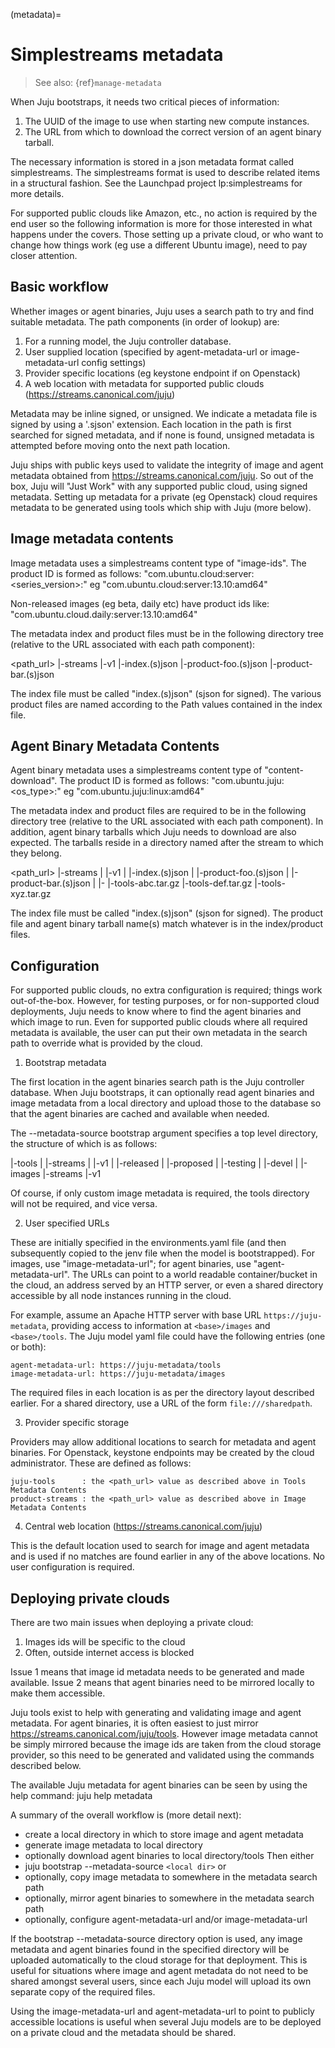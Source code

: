 (metadata)=
# Simplestreams metadata
> See also: {ref}`manage-metadata`

When Juju bootstraps, it needs two critical pieces of information:
1. The UUID of the image to use when starting new compute instances.
2. The URL from which to download the correct version of an agent binary tarball.

The necessary information is stored in a json metadata format called simplestreams.
The simplestreams format is used to describe related items in a structural fashion.
See the Launchpad project lp:simplestreams for more details.

For supported public clouds like Amazon, etc., no action is required by the
end user so the following information is more for those interested in what happens
under the covers. Those setting up a private cloud, or who want to change how things
work (eg use a different Ubuntu image), need to pay closer attention.

## Basic workflow

Whether images or agent binaries, Juju uses a search path to try and find suitable metadata.
The path components (in order of lookup) are:

1. For a running model, the Juju controller database.
2. User supplied location (specified by agent-metadata-url or image-metadata-url config settings)
3. Provider specific locations (eg keystone endpoint if on Openstack)
4. A web location with metadata for supported public clouds (https://streams.canonical.com/juju)

Metadata may be inline signed, or unsigned. We indicate a metadata file is signed by using
a '.sjson' extension. Each location in the path is first searched for signed metadata, and
if none is found, unsigned metadata is attempted before moving onto the next path location.

Juju ships with public keys used to validate the integrity of image and agent metadata obtained
from https://streams.canonical.com/juju. So out of the box, Juju will "Just Work" with any supported
public cloud, using signed metadata. Setting up metadata for a private (eg Openstack) cloud requires
metadata to be generated using tools which ship with Juju (more below).

## Image metadata contents

Image metadata uses a simplestreams content type of "image-ids".
The product ID is formed as follows:
"com.ubuntu.cloud:server:<series_version>:<arch>"
eg
"com.ubuntu.cloud:server:13.10:amd64"

Non-released images (eg beta, daily etc) have product ids like:
"com.ubuntu.cloud.daily:server:13.10:amd64"

The metadata index and product files must be in the following directory tree (relative to the
URL associated with each path component):

<path_url>
  |-streams
      |-v1
         |-index.(s)json
         |-product-foo.(s)json
         |-product-bar.(s)json

The index file must be called "index.(s)json" (sjson for signed). The various product files are
named according to the Path values contained in the index file.

## Agent Binary Metadata Contents

Agent binary metadata uses a simplestreams content type of "content-download".
The product ID is formed as follows:
"com.ubuntu.juju:<os_type>:<arch>"
eg
"com.ubuntu.juju:linux:amd64"

The metadata index and product files are required to be in the following directory tree
(relative to the URL associated with each path component). In addition, agent binary tarballs
which Juju needs to download are also expected. The tarballs reside in a directory named
after the stream to which they belong.

<path_url>
  |-streams
  |   |-v1
  |      |-index.(s)json
  |      |-product-foo.(s)json
  |      |-product-bar.(s)json
  |
  |-<stream>
      |-tools-abc.tar.gz
      |-tools-def.tar.gz
      |-tools-xyz.tar.gz

The index file must be called "index.(s)json" (sjson for signed). The product file and
agent binary tarball name(s) match whatever is in the index/product files.

## Configuration

For supported public clouds, no extra configuration is required; things work out-of-the-box.
However, for testing purposes, or for non-supported cloud deployments, Juju needs to know
where to find the agent binaries and which image to run. Even for supported public clouds where all
required metadata is available, the user can put their own metadata in the search path to
override what is provided by the cloud.

1. Bootstrap metadata

The first location in the agent binaries search path is the Juju controller database. When Juju bootstraps,
it can optionally read agent binaries and image metadata from a local directory and upload those to the database so
that the agent binaries are cached and available when needed.

The --metadata-source bootstrap argument specifies a top level directory, the structure of which is as follows:

<metadata-source-directory>
  |-tools
  |   |-streams
  |       |-v1
  |   |-released
  |   |-proposed
  |   |-testing
  |   |-devel
  |
  |-images
      |-streams
          |-v1

Of course, if only custom image metadata is required, the tools directory will not be required,
and vice versa.

2. User specified URLs

These are initially specified in the environments.yaml file (and then subsequently copied to the
jenv file when the model is bootstrapped). For images, use "image-metadata-url"; for agent binaries,
use "agent-metadata-url". The URLs can point to a world readable container/bucket in the cloud,
an address served by an HTTP server, or even a shared directory accessible by all node instances
running in the cloud.

For example, assume an Apache HTTP server with base URL `https://juju-metadata`, providing access to
information at `<base>/images` and `<base>/tools`. The Juju model yaml file could have
the following entries (one or both):

```text
agent-metadata-url: https://juju-metadata/tools
image-metadata-url: https://juju-metadata/images
```

The required files in each location is as per the directory layout described earlier.
For a shared directory, use a URL of the form `file:///sharedpath`.

3. Provider specific storage

Providers may allow additional locations to search for metadata and agent binaries. For Openstack, keystone
endpoints may be created by the cloud administrator. These are defined as follows:

```text
juju-tools      : the <path_url> value as described above in Tools Metadata Contents
product-streams : the <path_url> value as described above in Image Metadata Contents
```

4. Central web location (https://streams.canonical.com/juju)

This is the default location used to search for image and agent metadata and is used if no matches
are found earlier in any of the above locations. No user configuration is required.

## Deploying private clouds

There are two main issues when deploying a private cloud:
1. Images ids will be specific to the cloud
2. Often, outside internet access is blocked

Issue 1 means that image id metadata needs to be generated and made available.
Issue 2 means that agent binaries need to be mirrored locally to make them accessible.

Juju tools exist to help with generating and validating image and agent metadata.
For agent binaries, it is often easiest to just mirror https://streams.canonical.com/juju/tools.
However image metadata cannot be simply mirrored because the image ids are taken
from the cloud storage provider, so this need to be generated and validated using
the commands described below.

The available Juju metadata for agent binaries can be seen by using the help command:
  juju help metadata

A summary of the overall workflow is (more detail next):
- create a local directory in which to store image and agent metadata
- generate image metadata to local directory
- optionally download agent binaries to local directory/tools
Then either
- juju bootstrap --metadata-source `<local dir>`
or
- optionally, copy image metadata to somewhere in the metadata search path
- optionally, mirror agent binaries to somewhere in the metadata search path
- optionally, configure agent-metadata-url and/or image-metadata-url

If the bootstrap --metadata-source directory option is used, any image metadata and agent binaries found
in the specified directory will be uploaded automatically to the cloud storage for that deployment.
This is useful for situations where image and agent metadata do not need to be shared amongst several
users, since each Juju model will upload its own separate copy of the required files.

Using the image-metadata-url and agent-metadata-url to point to publicly accessible locations is useful
when several Juju models are to be deployed on a private cloud and the metadata should be shared.
